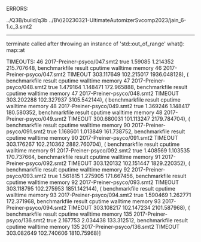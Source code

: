 ERRORS:

../Q3B/build/q3b ../BV/20230321-UltimateAutomizerSvcomp2023/jain_6-1.c_3.smt2


--------------------------------------------------------------------------------


terminate called after throwing an instance of 'std::out_of_range'
  what():  map::at
  
  
 TIMEOUTS:
  46  2017-Preiner-psyco/047.smt2   true  1.59085  1.214352  215.707648,
                    benchmarkfile   result     cputime    walltime       memory
  46  2017-Preiner-psyco/047.smt2  TIMEOUT  303.117649  102.215017  1936.048128),
 (                  benchmarkfile result   cputime  walltime      memory
  47  2017-Preiner-psyco/048.smt2   true  1.479164  1.148471  172.965888,
                    benchmarkfile   result     cputime    walltime       memory
  47  2017-Preiner-psyco/048.smt2  TIMEOUT  303.202288  102.327937  3105.542144),
 (                  benchmarkfile result   cputime  walltime      memory
  48  2017-Preiner-psyco/049.smt2   true  1.369246  1.148417  180.580352,
                    benchmarkfile   result     cputime    walltime       memory
  48  2017-Preiner-psyco/049.smt2  TIMEOUT  300.680031  101.113247  2179.784704),
 (                  benchmarkfile result   cputime  walltime      memory
  90  2017-Preiner-psyco/091.smt2   true  1.168601  1.013849  161.738752,
                    benchmarkfile   result     cputime    walltime       memory
  90  2017-Preiner-psyco/091.smt2  TIMEOUT  303.176267  102.210362  2882.760704),
 (                  benchmarkfile result   cputime  walltime      memory
  91  2017-Preiner-psyco/092.smt2   true  1.408569  1.103535  170.737664,
                    benchmarkfile   result     cputime    walltime       memory
  91  2017-Preiner-psyco/092.smt2  TIMEOUT  303.120132  102.151447  1829.220352),
 (                  benchmarkfile result   cputime  walltime      memory
  92  2017-Preiner-psyco/093.smt2   true  1.561815  1.275905  171.667456,
                    benchmarkfile   result     cputime    walltime       memory
  92  2017-Preiner-psyco/093.smt2  TIMEOUT  303.118795  102.275953  1851.142144),
 (                  benchmarkfile result   cputime  walltime      memory
  93  2017-Preiner-psyco/094.smt2   true  1.590469  1.262771  172.371968,
                    benchmarkfile   result     cputime    walltime       memory
  93  2017-Preiner-psyco/094.smt2  TIMEOUT  303.108217  102.147234  2101.587968),
 (                   benchmarkfile result   cputime  walltime      memory
  135  2017-Preiner-psyco/136.smt2   true  2.167753  2.034438  133.312512,
                     benchmarkfile   result     cputime    walltime      memory
  135  2017-Preiner-psyco/136.smt2  TIMEOUT  303.082649  102.740606  1810.75968)]
